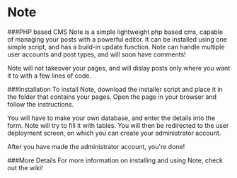 # Note
###PHP based CMS
Note is a simple lightweight php based cms, capable of managing your posts with a powerful editor. It can be installed using one simple script, and has a build-in update function.
Note can handle multiple user accounts and post types, and will soon have comments!

Note will not takeover your pages, and will dislay posts only where you want it to with a few lines of code.

###Installation
To install Note, download the installer script and place it in the folder that contains your pages. Open the page in your browser and follow the instructions.

You will have to make your own database, and enter the details into the form. Note will try to fill it with tables.
You will then be redirected to the user deployment screen, on which you can create your administrator account.

After you have made the administrator account, you're done!

###More Details
For more information on installing and using Note, check out the wiki!
